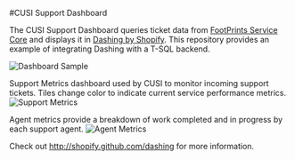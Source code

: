 #CUSI Support Dashboard

The CUSI Support Dashboard queries ticket data from [FootPrints Service Core](http://www.bmc.com/it-solutions/footprints-service-core.html) and displays it in [Dashing by Shopify](http://shopify.github.io/dashing/).  This repository provides an example of integrating Dashing with a T-SQL backend.

![Dashboard Sample](http://i.imgur.com/T6GHRPe.png)


Support Metrics dashboard used by CUSI to monitor incoming support tickets.  Tiles change color to indicate current service performance metrics.
![Support Metrics](http://i.imgur.com/4XPhjtp.png)

Agent metrics provide a breakdown of work completed and in progress by each support agent.
![Agent Metrics](http://i.imgur.com/dKHF7bh.jpg)

Check out http://shopify.github.com/dashing for more information.
